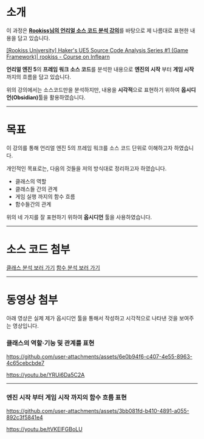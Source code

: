 # 소개

이 과정은 [**Rookiss님의 언리얼 소스 코드 분석 강의**](https://www.inflearn.com/course/unreal-%EC%86%8C%EC%8A%A4%EC%BD%94%EB%93%9C%EB%B6%84%EC%84%9D-1/dashboard)를 바탕으로 제 나름대로 표현한 내용을 담고 있습니다.

[[Rookiss University] Haker's UE5 Source Code Analysis Series #1 (Game Framework)| rookiss - Course on Inflearn](https://www.inflearn.com/course/unreal-%EC%86%8C%EC%8A%A4%EC%BD%94%EB%93%9C%EB%B6%84%EC%84%9D-1/dashboard)

**언리얼 엔진 5**의 **프레임 워크** **소스 코드**를 분석한 내용으로 **엔진의 시작** 부터 **게임 시작** 까지의 흐름을 담고 있습니다.

위의 강의에서는 소스코드만을 분석하지만, 내용을 **시각적**으로 표현하기 위하여 <b>옵시디언(Obsidian)</b>툴을 활용하였습니다.

---

# 목표

이 강의를 통해 언리얼 엔진 5의 프레임 워크를 소스 코드 단위로 이해하고자 하였습니다.

개인적인 목표로는, 다음의 것들을 저의 방식대로 정리하고자 하였습니다.

- 클래스의 역할
- 클래스들 간의 관계
- 게임 실행 까지의 함수 흐름
- 함수들간의 관계

위의 네 가지를 잘 표현하기 위하여 **옵시디언** 툴을 사용하였습니다.

---

# 소스 코드 첨부

[클래스 분석 보러 가기](https://github.com/dkglee/UnrealEngine5_Source_Analysis_Framework/tree/main/%ED%81%B4%EB%9E%98%EC%8A%A4%20%EA%B8%B0%EB%B0%98%20%EC%A0%84%EC%B2%B4%20%EB%B6%84%EC%84%9D/Class)
[함수 분석 보러 가기](https://github.com/dkglee/UnrealEngine5_Source_Analysis_Framework/tree/main/%ED%95%A8%EC%88%98%20%EA%B8%B0%EB%B0%98%20%EC%83%81%EC%84%B8%20%EB%B6%84%EC%84%9D)

---

# 동영상 첨부

아래 영상은 실제 제가 옵시디언 툴을 통해서 작성하고 시각적으로 나타낸 것을 보여주는 영상입니다.

### 클래스의 역할·기능 및 관계를 표현


https://github.com/user-attachments/assets/6e0b94f6-c407-4e55-8963-4c65cebcbde7



https://youtu.be/YRUi6Da5C2A

---

### 엔진 시작 부터 게임 시작 까지의 함수 흐름 표현


https://github.com/user-attachments/assets/3bb081fd-b410-4891-a055-892c3f5841e4


https://youtu.be/tVKElFGBoLU
